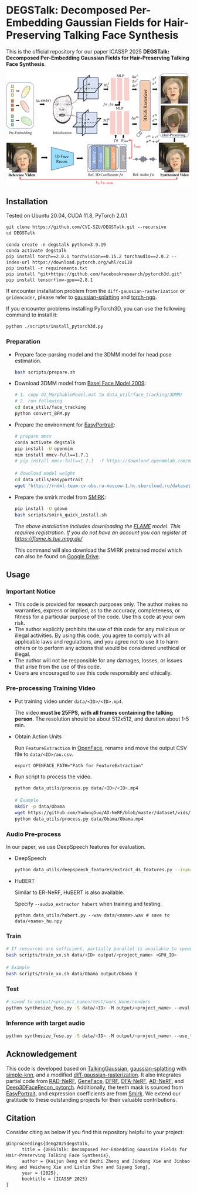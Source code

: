 # DEGSTalk: Decomposed Per-Embedding Gaussian Fields for Hair-Preserving Talking Face Synthesis

This is the official repository for our paper ICASSP 2025 **DEGSTalk: Decomposed Per-Embedding Gaussian Fields for Hair-Preserving Talking Face Synthesis**.

![image](./assets/main.png)

## Installation

Tested on Ubuntu 20.04, CUDA 11.8, PyTorch 2.0.1

```
git clone https://github.com/CVI-SZU/DEGSTalk.git --recursive
cd DEGSTalk

conda create -n degstalk python=3.9.19
conda activate degstalk
pip install torch==2.0.1 torchvision==0.15.2 torchaudio==2.0.2 --index-url https://download.pytorch.org/whl/cu118
pip install -r requirements.txt
pip install "git+https://github.com/facebookresearch/pytorch3d.git"
pip install tensorflow-gpu==2.8.1
```

If encounter installation problem from the `diff-gaussian-rasterization` or `gridencoder`, please refer to [gaussian-splatting](https://github.com/graphdeco-inria/gaussian-splatting) and [torch-ngp](https://github.com/ashawkey/torch-ngp).

If you encounter problems installing PyTorch3D, you can use the following command to install it:

```bash
python ./scripts/install_pytorch3d.py
```



### Preparation

- Prepare face-parsing model and  the 3DMM model for head pose estimation.

  ```bash
  bash scripts/prepare.sh
  ```

- Download 3DMM model from [Basel Face Model 2009](https://faces.dmi.unibas.ch/bfm/main.php?nav=1-1-0&id=details):

  ```bash
  # 1. copy 01_MorphableModel.mat to data_util/face_tracking/3DMM/
  # 2. run following
  cd data_utils/face_tracking
  python convert_BFM.py
  ```

- Prepare the environment for [EasyPortrait](https://github.com/hukenovs/easyportrait):

  ```bash
  # prepare mmcv
  conda activate degstalk
  pip install -U openmim
  mim install mmcv-full==1.7.1
  # pip install mmcv-full==1.7.1  -f https://download.openmmlab.com/mmcv/dist/cu118/torch2.0/index.html
  
  # download model weight
  cd data_utils/easyportrait
  wget "https://rndml-team-cv.obs.ru-moscow-1.hc.sbercloud.ru/datasets/easyportrait/experiments/models/fpn-fp-512.pth"
  ```

- Prepare the smirk model from [SMIRK](https://github.com/georgeretsi/smirk):

  ```bash
  pip install -U gdown
  bash scripts/smirk_quick_install.sh
  ```

  *The above installation includes downloading the [FLAME](https://flame.is.tue.mpg.de/) model. This requires registration. If you do not have an account you can register at https://flame.is.tue.mpg.de/*

  This command will also download the SMIRK pretrained model which can also be found on [Google Drive](https://drive.google.com/file/d/1T65uEd9dVLHgVw5KiUYL66NUee-MCzoE/view?usp=sharing).

## Usage

### Important Notice

- This code is provided for research purposes only. The author makes no warranties, express or implied, as to the accuracy, completeness, or fitness for a particular purpose of the code. Use this code at your own risk.
- The author explicitly prohibits the use of this code for any malicious or illegal activities. By using this code, you agree to comply with all applicable laws and regulations, and you agree not to use it to harm others or to perform any actions that would be considered unethical or illegal.
- The author will not be responsible for any damages, losses, or issues that arise from the use of this code. 
- Users are encouraged to use this code responsibly and ethically.

### Pre-processing Training Video

* Put training video under `data/<ID>/<ID>.mp4`.

  The video **must be 25FPS, with all frames containing the talking person**. 
  The resolution should be about 512x512, and duration about 1-5 min.

* Obtain Action Units

  Run `FeatureExtraction` in [OpenFace](https://github.com/TadasBaltrusaitis/OpenFace), rename and move the output CSV file to `data/<ID>/au.csv`.

  ```
  export OPENFACE_PATH="Path for FeatureExtraction"
  ```

* Run script to process the video.

  ```bash
  python data_utils/process.py data/<ID>/<ID>.mp4
  
  # Example 
  mkdir -p data/Obama
  wget https://github.com/YudongGuo/AD-NeRF/blob/master/dataset/vids/Obama.mp4?raw=true -O data/Obama/Obama.mp4
  python data_utils/process.py data/Obama/Obama.mp4
  ```

### Audio Pre-process

In our paper, we use DeepSpeech features for evaluation. 

* DeepSpeech

  ```bash
  python data_utils/deepspeech_features/extract_ds_features.py --input data/<name>.wav # saved to data/<name>.npy
  ```

- HuBERT

  Similar to ER-NeRF, HuBERT is also available.

  Specify `--audio_extractor hubert` when training and testing.

  ```
  python data_utils/hubert.py --wav data/<name>.wav # save to data/<name>_hu.npy
  ```

### Train

```bash
# If resources are sufficient, partially parallel is available to speed up the training. See the script.
bash scripts/train_xx.sh data/<ID> output/<project_name> <GPU_ID>

# Example 
bash scripts/train_xx.sh data/Obama output/Obama 0
```

### Test

```bash
# saved to output/<project_name>/test/ours_None/renders
python synthesize_fuse.py -S data/<ID> -M output/<project_name> --eval  
```

### Inference with target audio

```bash
python synthesize_fuse.py -S data/<ID> -M output/<project_name> --use_train --audio <preprocessed_audio_feature>.npy
```

## Acknowledgement

This code is developed based on [TalkingGaussian](https://github.com/Fictionarry/TalkingGaussian), [gaussian-splatting](https://github.com/graphdeco-inria/gaussian-splatting) with [simple-knn](https://gitlab.inria.fr/bkerbl/simple-knn), and a modified [diff-gaussian-rasterization](https://github.com/ashawkey/diff-gaussian-rasterization). It also integrates partial code from [RAD-NeRF](https://github.com/ashawkey/RAD-NeRF), [GeneFace](https://github.com/yerfor/GeneFace), [DFRF](https://github.com/sstzal/DFRF), [DFA-NeRF](https://github.com/ShunyuYao/DFA-NeRF/), [AD-NeRF](https://github.com/YudongGuo/AD-NeRF), and [Deep3DFaceRecon_pytorch](https://github.com/sicxu/Deep3DFaceRecon_pytorch). Additionally, the teeth mask is sourced from [EasyPortrait](https://github.com/hukenovs/easyportrait), and expression coefficients are from [Smirk](https://github.com/georgeretsi/smirk). We extend our gratitude to these outstanding projects for their valuable contributions.

## Citation

Consider citing as below if you find this repository helpful to your project:

```
@inproceedings{deng2025degstalk,
      title = {DEGSTalk: Decomposed Per-Embedding Gaussian Fields for Hair-Preserving Talking Face Synthesis}, 
      author = {Kaijun Deng and Dezhi Zheng and Jindong Xie and Jinbao Wang and Weicheng Xie and Linlin Shen and Siyang Song},
      year = {2025},
      booktitle = {ICASSP 2025}
}
```

